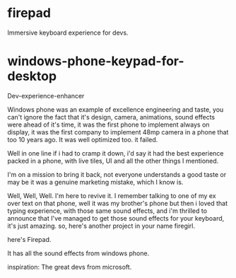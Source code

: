 # firepad
Immersive keyboard experience for devs.


# windows-phone-keypad-for-desktop
Dev-experience-enhancer


Windows phone was an example of excellence engineering and taste, you can't ignore the fact that it's design, camera, animations, sound effects were ahead of it's time, it was the first phone 
to implement always on display, it was the first company to implement 48mp camera in a phone that too 10 years ago. It was well optimized too. it failed. 


Well in one line if i had to cramp it down, i'd say it had the best experience packed in a phone, with live tiles, UI and all the other things I mentioned.

I'm on a mission to bring it back, not everyone understands a good taste or may be it was a genuine marketing mistake, which I know is. 


Well, Well, Well. I'm here to revive it. I remember talking to one of my ex over text on that phone, well it was my brother's phone but then i loved that typing experience,
with those same sound effects, and i'm thrilled to announce that I've managed to get those sound effects for your keyboard, it's just amazing. 
so, here's another project in your name firegirl. 

here's Firepad.

It has all the sound effects from windows phone.



inspiration: The great devs from microsoft. 
